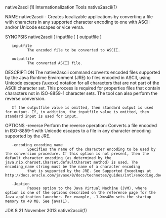 native2ascii(1)                                                                                                                                Internationalization Tools                                                                                                                               native2ascii(1)

NAME
       native2ascii - Creates localizable applications by converting a file with characters in any supported character encoding to one with ASCII and/or Unicode escapes or vice versa.

SYNOPSIS
       native2ascii [ inputfile ] [ outputfile ]

       inputfile
              The encoded file to be converted to ASCII.

       outputfile
              The converted ASCII file.

DESCRIPTION
       The native2ascii command converts encoded files supported by the Java Runtime Environment (JRE) to files encoded in ASCII, using Unicode escapes (\uxxxx) notation for all characters that are not part of the ASCII character set. This process is required for properties files that contain characters not in
       ISO-8859-1 character sets. The tool can also perform the reverse conversion.

       If the outputfile value is omitted, then standard output is used for output. If, in addition, the inputfile value is omitted, then standard input is used for input.

OPTIONS
       -reverse
              Perform the reverse operation: Converts a file encoded in ISO-8859-1 with Unicode escapes to a file in any character encoding supported by the JRE.

       -encoding encoding_name
              Specifies the name of the character encoding to be used by the conversion procedure. If this option is not present, then the default character encoding (as determined by the java.nio.charset.Charset.defaultCharset method) is used. The encoding_name string must be the name of a character encoding
              that is supported by the JRE. See Supported Encodings at http://docs.oracle.com/javase/8/docs/technotes/guides/intl/encoding.doc.html

       -Joption
              Passes option to the Java Virtual Machine (JVM), where option is one of the options described on the reference page for the Java application launcher. For example, -J-Xms48m sets the startup memory to 48 MB. See java(1).

JDK 8                                                                                                                                               21 November 2013                                                                                                                                    native2ascii(1)
